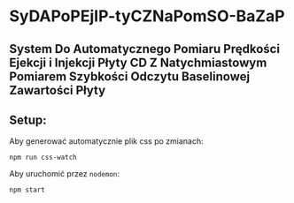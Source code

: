 # SyDAPoPEjIP-tyCZNaPomSO-BaZaP

## System Do Automatycznego Pomiaru Prędkości Ejekcji i Injekcji Płyty CD Z Natychmiastowym Pomiarem Szybkości Odczytu Baselinowej Zawartości Płyty

## Setup:

Aby generować automatycznie plik css po zmianach:
```
npm run css-watch
```

Aby uruchomić przez `nodemon`:
```
npm start
```
